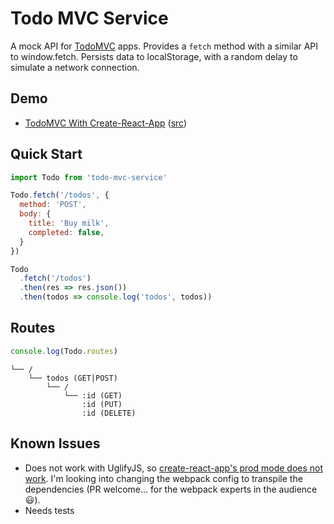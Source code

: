 # Todo MVC Service

A mock API for [TodoMVC](http://todomvc.com/) apps. Provides a `fetch` method with a similar API to window.fetch. Persists data to localStorage, with a random delay to simulate a network connection.

## Demo

- [TodoMVC With Create-React-App](http://alexkrolick.github.io/todo-mvc-service-demo) ([src](https://github.com/alexkrolick/todo-mvc-service-demo/blob/master/src/App.js))

## Quick Start

```js
import Todo from 'todo-mvc-service'

Todo.fetch('/todos', {
  method: 'POST',
  body: {
    title: 'Buy milk',
    completed: false,
  }
})

Todo
  .fetch('/todos')
  .then(res => res.json())
  .then(todos => console.log('todos', todos))
```

## Routes

```js
console.log(Todo.routes)
```

```
└── /
    └── todos (GET|POST)
        └── /
            └── :id (GET)
                :id (PUT)
                :id (DELETE)
```

## Known Issues

- Does not work with UglifyJS, so [create-react-app's prod mode does not work](https://github.com/facebookincubator/create-react-app/blob/master/packages/react-scripts/template/README.md#npm-run-build-fails-to-minify). I'm looking into changing the webpack config to transpile the dependencies (PR welcome... for the webpack experts in the audience 😃).
- Needs tests


